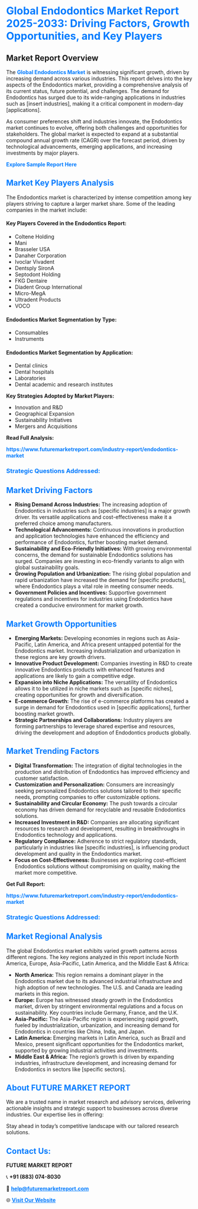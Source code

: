 <h1 style="color: #007BFF;">Global Endodontics Market Report 2025-2033: Driving Factors, Growth Opportunities, and Key Players</h1>

<section id="overview">
<h2>Market Report Overview</h2>
<p>The <a href="https://www.futuremarketreport.com/industry-report/endodontics-market" style="color: #007BFF; text-decoration: none;"><strong>Global Endodontics Market</strong></a> is witnessing significant growth, driven by increasing demand across various industries. This report delves into the key aspects of the Endodontics market, providing a comprehensive analysis of its current status, future potential, and challenges. The demand for Endodontics has surged due to its wide-ranging applications in industries such as [insert industries], making it a critical component in modern-day [applications].</p>
<p>As consumer preferences shift and industries innovate, the Endodontics market continues to evolve, offering both challenges and opportunities for stakeholders. The global market is expected to expand at a substantial compound annual growth rate (CAGR) over the forecast period, driven by technological advancements, emerging applications, and increasing investments by major players.</p>
</section>

<section id="overview">
<p><a href="https://www.futuremarketreport.com/request-sample/reportId=64861" style="color: #007BFF; text-decoration: none;"><strong>Explore Sample Report Here</strong></a></p>
</section>

<section id="key-players">
<h2 style="color: #007BFF;">Market Key Players Analysis</h2>
<p>The Endodontics market is characterized by intense competition among key players striving to capture a larger market share. Some of the leading companies in the market include:</p>
<h4>Key Players Covered in the Endodontics Report:</h4>
<ul><li>Coltene Holding</li><li>Mani</li><li>Brasseler USA</li><li>Danaher Corporation</li><li>Ivoclar Vivadent</li><li>Dentsply SironA</li><li>Septodont Holding</li><li>FKG Dentaire</li><li>Diadent Group International</li><li>Micro-MegA</li><li>Ultradent Products</li><li>VOCO</li></ul>
<h4>Endodontics Market Segmentation by Type:</h4>
<ul><li>Consumables</li><li>Instruments</li></ul>

<h4>Endodontics Market Segmentation by Application:</h4>
<ul><li>Dental clinics</li><li>Dental hospitals</li><li>Laboratories</li><li>Dental academic and research institutes</li></ul>
<p><strong>Key Strategies Adopted by Market Players:</strong></p>
<ul>
<li>Innovation and R&D</li>
<li>Geographical Expansion</li>
<li>Sustainability Initiatives</li>
<li>Mergers and Acquisitions</li>
</ul>
</section>

<section>
<p><strong>Read Full Analysis: </strong></p><a href="https://www.futuremarketreport.com/industry-report/endodontics-market" style="color: #007BFF; text-decoration: none;"><strong>https://www.futuremarketreport.com/industry-report/endodontics-market</strong></a>
<h3 style="color: #007BFF;">Strategic Questions Addressed:</h3>
</section>

<section id="driving-factors">
<h2 style="color: #007BFF;">Market Driving Factors</h2>
<ul>
<li><strong>Rising Demand Across Industries:</strong> The increasing adoption of Endodontics in industries such as [specific industries] is a major growth driver. Its versatile applications and cost-effectiveness make it a preferred choice among manufacturers.</li>
<li><strong>Technological Advancements:</strong> Continuous innovations in production and application technologies have enhanced the efficiency and performance of Endodontics, further boosting market demand.</li>
<li><strong>Sustainability and Eco-Friendly Initiatives:</strong> With growing environmental concerns, the demand for sustainable Endodontics solutions has surged. Companies are investing in eco-friendly variants to align with global sustainability goals.</li>
<li><strong>Growing Population and Urbanization:</strong> The rising global population and rapid urbanization have increased the demand for [specific products], where Endodontics plays a vital role in meeting consumer needs.</li>
<li><strong>Government Policies and Incentives:</strong> Supportive government regulations and incentives for industries using Endodontics have created a conducive environment for market growth.</li>
</ul>
</section>

<section id="growth-opportunities">
<h2 style="color: #007BFF;">Market Growth Opportunities</h2>
<ul>
<li><strong>Emerging Markets:</strong> Developing economies in regions such as Asia-Pacific, Latin America, and Africa present untapped potential for the Endodontics market. Increasing industrialization and urbanization in these regions are key growth drivers.</li>
<li><strong>Innovative Product Development:</strong> Companies investing in R&D to create innovative Endodontics products with enhanced features and applications are likely to gain a competitive edge.</li>
<li><strong>Expansion into Niche Applications:</strong> The versatility of Endodontics allows it to be utilized in niche markets such as [specific niches], creating opportunities for growth and diversification.</li>
<li><strong>E-commerce Growth:</strong> The rise of e-commerce platforms has created a surge in demand for Endodontics used in [specific applications], further boosting market growth.</li>
<li><strong>Strategic Partnerships and Collaborations:</strong> Industry players are forming partnerships to leverage shared expertise and resources, driving the development and adoption of Endodontics products globally.</li>
</ul>
</section>

<section id="trending-factors">
<h2 style="color: #007BFF;">Market Trending Factors</h2>
<ul>
<li><strong>Digital Transformation:</strong> The integration of digital technologies in the production and distribution of Endodontics has improved efficiency and customer satisfaction.</li>
<li><strong>Customization and Personalization:</strong> Consumers are increasingly seeking personalized Endodontics solutions tailored to their specific needs, prompting companies to offer customizable options.</li>
<li><strong>Sustainability and Circular Economy:</strong> The push towards a circular economy has driven demand for recyclable and reusable Endodontics solutions.</li>
<li><strong>Increased Investment in R&D:</strong> Companies are allocating significant resources to research and development, resulting in breakthroughs in Endodontics technology and applications.</li>
<li><strong>Regulatory Compliance:</strong> Adherence to strict regulatory standards, particularly in industries like [specific industries], is influencing product development and quality in the Endodontics market.</li>
<li><strong>Focus on Cost-Effectiveness:</strong> Businesses are exploring cost-efficient Endodontics solutions without compromising on quality, making the market more competitive.</li>
</ul>
</section>

<section>
<p><strong>Get Full Report: </strong></p><a href="https://www.futuremarketreport.com/industry-report/endodontics-market" style="color: #007BFF; text-decoration: none;"><strong>https://www.futuremarketreport.com/industry-report/endodontics-market</strong></a>
<h3 style="color: #007BFF;">Strategic Questions Addressed:</h3>
</section>


<section id="regional-analysis">
<h2 style="color: #007BFF;">Market Regional Analysis</h2>
<p>The global Endodontics market exhibits varied growth patterns across different regions. The key regions analyzed in this report include North America, Europe, Asia-Pacific, Latin America, and the Middle East & Africa:</p>
<ul>
<li><strong>North America:</strong> This region remains a dominant player in the Endodontics market due to its advanced industrial infrastructure and high adoption of new technologies. The U.S. and Canada are leading markets in this region.</li>
<li><strong>Europe:</strong> Europe has witnessed steady growth in the Endodontics market, driven by stringent environmental regulations and a focus on sustainability. Key countries include Germany, France, and the U.K.</li>
<li><strong>Asia-Pacific:</strong> The Asia-Pacific region is experiencing rapid growth, fueled by industrialization, urbanization, and increasing demand for Endodontics in countries like China, India, and Japan.</li>
<li><strong>Latin America:</strong> Emerging markets in Latin America, such as Brazil and Mexico, present significant opportunities for the Endodontics market, supported by growing industrial activities and investments.</li>
<li><strong>Middle East & Africa:</strong> The region’s growth is driven by expanding industries, infrastructure development, and increasing demand for Endodontics in sectors like [specific sectors].</li>
</ul>
</section>

<footer>
<h2 style="color: #007BFF;">About FUTURE MARKET REPORT</h2>
<p>We are a trusted name in market research and advisory services, delivering actionable insights and strategic support to businesses across diverse industries. Our expertise lies in offering:</p>

<p>Stay ahead in today’s competitive landscape with our tailored research solutions.</p>

<h2 style="color: #007BFF;">Contact Us:</h2>
<p><strong>FUTURE MARKET REPORT</strong></p>
<p>📞 <strong>+91 (883) 074-8030</strong></p>
<p>📧 <strong><a href="mailto:help@futuremarketreport.com" style="color: #007BFF;">help@futuremarketreport.com</a></strong></p>
<p>🌐 <strong><a href="https://www.futuremarketreport.com/" style="color: #007BFF;">Visit Our Website</a></strong></p>
</footer>